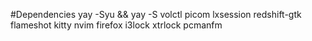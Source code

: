 #Dependencies
yay -Syu && yay -S volctl picom lxsession redshift-gtk flameshot kitty nvim firefox i3lock xtrlock pcmanfm
